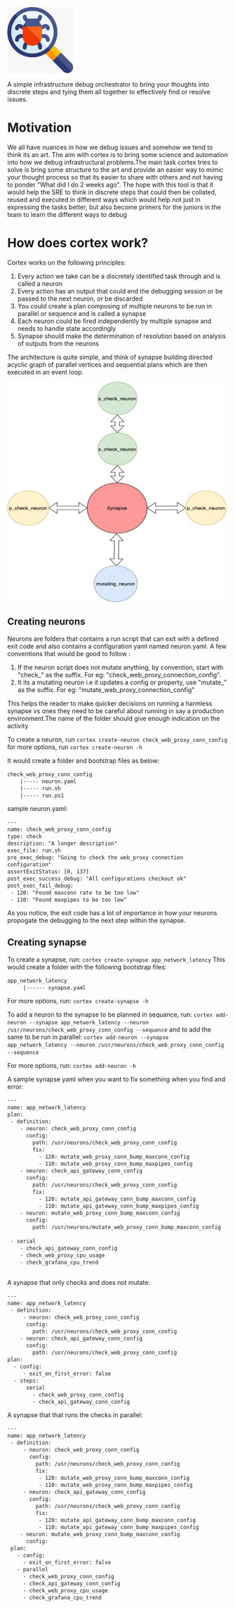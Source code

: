 
<img src="./assets/cortex_logo.jpeg" alt="Cortex" style="horizontal-align:center"
	    title="Cortex" width="150" height="150" />

<p>
A simple infrastructure debug orchestrator to bring your thoughts into discrete steps and tying them all together to effectively find or resolve issues.
</p>

# Motivation
We all have nuances in how we debug issues and somehow we tend to think its an art. The aim with cortex is to bring some science and automation into how we debug infrastructural problems.The main task cortex tries to solve is bring some structure to the art and provide an easier way to mimic your thought process so that its easier to share with others
and not having to ponder "What did I do 2 weeks ago". The hope with this tool is that it would help the SRE to think in discrete steps that could then be collated, reused and executed in different ways which would help not just in expressing the tasks better, but also become primers for the juniors in the team to learn the different ways to debug 

# How does cortex work?
Cortex works on the following principles:
1. Every action we take can be a discretely identified task through and is called a neuron
2. Every action has an output that could end the debugging session or be passed to the next neuron, or be discarded
3. You could create a plan composing of multiple neurons to be run in parallel or sequence and is called a synapse
4. Each neuron could be fired independently by multiple synapse and needs to handle state accordingly
5. Synapse should make the determination of resolution based on analysis of outputs from the neurons

The architecture is quite simple, and think of synapse building directed acyclic graph of parallel vertices and sequential plans which are then executed in an event loop.

<img src="./assets/cortex.jpg" alt="Synapse"
	title="Architecture" width="500" height="500" />

## Creating neurons
Neurons are folders that contains a run script that can exit with a defined exit code and also contains a configuration yaml named neuron.yaml. A few conventions that would be good to follow :
1. If the neuron script does not mutate anything, by convention, start with "check_" as the suffix. For eg: "check_web_proxy_connection_config".
2. It its a mutating neuron i.e it updates a config or property, use "mutate_" as the suffix. For eg: "mutate_web_proxy_connection_config"

This helps the reader to make quicker decisions on running a harmless synapse vs ones they need to be careful about running in say a production environment.The name of the folder should give enough indication on the activity

To create a neuron, run 
`cortex create-neuron check_web_proxy_conn_config`
 for more options, run
`cortex create-neuron -h`

It would create a folder and bootstrap files as below:

```
check_web_proxy_conn_config
    |----- neuron.yaml
    |----- run.sh
    |----- run.ps1
```

sample neuron.yaml:

```
---
name: check_web_proxy_conn_config
type: check
description: "A longer description"
exec_file: run.sh
pre_exec_debug: "Going to check the web_proxy connection configuration"
assertExitStatus: [0, 137]
post_exec_success_debug: "All configurations checkout ok"
post_exec_fail_debug:
 - 120: "Found maxconn rate to be too low"
 - 110: "Found maxpipes to be too low"

```


As you notice, the exit code has a lot of importance in how your neurons propogate the debugging to the next step within the synapse.

## Creating synapse   

To create a synapse, run:
`cortex create-synapse app_network_latency`
This would create a folder with the following bootstrap files:

```
app_network_latency
     |------ synapse.yaml     
```
For more options, run:
`cortex create-synapse -h`

To add a neuron to the synapse to be planned in sequance, run:
`cortex add-neuron --synapse app_network_latency --neuron /usr/neurons/check_web_proxy_conn_config --sequence`
and to add the same to be run in parallel:
`cortex add-neuron --synapse app_network_latency --neuron /usr/neurons/check_web_proxy_conn_config --sequence`

For more options, run:
`cortex add-neuron -h`

A sample synapse yaml when you want to fix something when you find and error:

```
---
name: app_network_latency
plan:
 - definition:
    - neuron: check_web_proxy_conn_config
      config:
        path: /usr/neurons/check_web_proxy_conn_config
        fix:
          - 120: mutate_web_proxy_conn_bump_maxconn_config
          - 110: mutate_web_proxy_conn_bump_maxpipes_config
    - neuron: check_api_gateway_conn_config
      config:
        path: /usr/neurons/check_web_proxy_conn_config
        fix:
          - 120: mutate_api_gateway_conn_bump_maxconn_config
          - 110: mutate_api_gateway_conn_bump_maxpipes_config
    - neuron: mutate_web_proxy_conn_bump_maxconn_config
      config:
        path: /usr/neurons/mutate_web_proxy_conn_bump_maxconn_config
     
 - serial
    - check_api_gateway_conn_config
    - check_web_proxy_cpu_usage
    - check_grafana_cpu_trend
    
```

 A synapse that only checks and does not mutate:               

```
---
name: app_network_latency
 - definition:
     - neuron: check_web_proxy_conn_config
      config:
        path: /usr/neurons/check_web_proxy_conn_config
    - neuron: check_api_gateway_conn_config
      config:
        path: /usr/neurons/check_web_proxy_conn_config
plan:
  - config:
     - exit_on_first_error: false
  - steps:
      serial
        - check_web_proxy_conn_config
        - check_api_gateway_conn_config 
```

 A synapse that that runs the checks in parallel:               
    
```
---
name: app_network_latency
 - definition:
     - neuron: check_web_proxy_conn_config
       config:
         path: /usr/neurons/check_web_proxy_conn_config
         fix:
          - 120: mutate_web_proxy_conn_bump_maxconn_config
          - 110: mutate_web_proxy_conn_bump_maxpipes_config
     - neuron: check_api_gateway_conn_config
       config:
         path: /usr/neurons/check_web_proxy_conn_config
         fix:
          - 120: mutate_api_gateway_conn_bump_maxconn_config
          - 110: mutate_api_gateway_conn_bump_maxpipes_config
    - neuron: mutate_web_proxy_conn_bump_maxconn_config
      config:
 plan:
   - config:
     - exit_on_first_error: false
   - parallel
     - check_web_proxy_conn_config
     - check_api_gateway_conn_config
     - check_web_proxy_cpu_usage
     - check_grafana_cpu_trend
```
